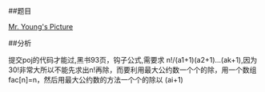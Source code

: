 ##题目

[Mr. Young's Picture](http://acm.zjut.edu.cn/ShowProblem.aspx?ShowID=1006)

##分析


提交poj的代码才能过,黑书93页，钩子公式,需要求 n!/(a1+1)(a2+1)...(ak+1),因为30!非常大所以不能先求出n!再除，而要利用最大公约数一个个的除，用一个数组fac[n]=n，然后用最大公约数的方法一个个的除以 (ai+1)
